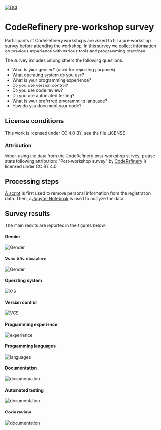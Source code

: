 

[![DOI](https://zenodo.org/badge/149784296.svg)](https://zenodo.org/badge/latestdoi/149784296)

# CodeRefinery pre-workshop survey

Participants of CodeRefinery workshops are asked to fill a pre-workshop 
survey before attending the workshop. In this survey we collect information 
on previous experience with various tools and programming practices.

The survey includes among others the following questions:

- What is your gender? (used for reporting purposes)
- What operating system do you use?
- What is your programming experience? 
- Do you use version control?
- Do you use code review?
- Do you use automated testing?
- What is your preferred programming language?
- How do you document your code?

## License conditions
This work is licensed under CC 4.0 BY, see the file LICENSE

### Attribution
When using the data from the CodeRefinery post-workshop survey, please state following attribution:
"Post-workshop survey" by [CodeRefinery](https://coderefinery.org) is licensed under CC BY 4.0

## Processing steps
[A script](preprocess-personal.py) 
is first used to remove personal information from the registration data.
Then, a [Jupyter Notebook](pre-workshop-analysis.ipynb) is 
used to analyze the data. 

## Survey results
The main results are reported in the figures below.

#### Gender

![Gender](img/gender.png)    

#### Scientific discipline

![Gender](img/scientific-discipline.png)

#### Operating system

![OS](img/operating-system.png)    

#### Version control

![VCS](img/version-control.png)    

#### Programming experience
![experience](img/programming-experience.png)    

#### Programming languages
![languages](img/languages.png)    

#### Documentation
![documentation](img/documentation.png)    

#### Automated testing
![documentation](img/automated-testing.png)    

#### Code review
![documentation](img/code-review.png)    



